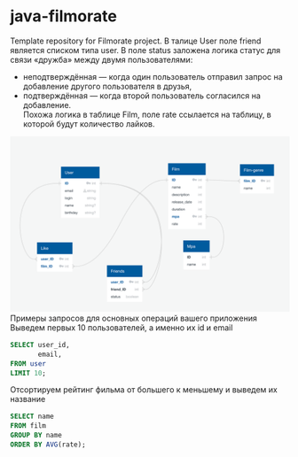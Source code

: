 # java-filmorate
Template repository for Filmorate project.
В талице User поле friend является списком типа user. В поле status заложена логика
статус для связи «дружба» между двумя пользователями:
- неподтверждённая — когда один пользователь отправил запрос на добавление другого пользователя в друзья,
- подтверждённая — когда второй пользователь согласился на добавление.<br>
Похожа логика в таблице Film, поле rate ссылается на таблицу, в которой будут количество лайков.

![This is an image](resource/DB.png)
Примеры запросов для основных операций вашего приложения<br>
Выведем первых 10 пользователей, а именно их id и email
```SQL
SELECT user_id,
       email,
FROM user
LIMIT 10; 

```
Отсортируем рейтинг фильма от большего к меньшему и выведем их название
```SQL
SELECT name
FROM film
GROUP BY name
ORDER BY AVG(rate); 

```
